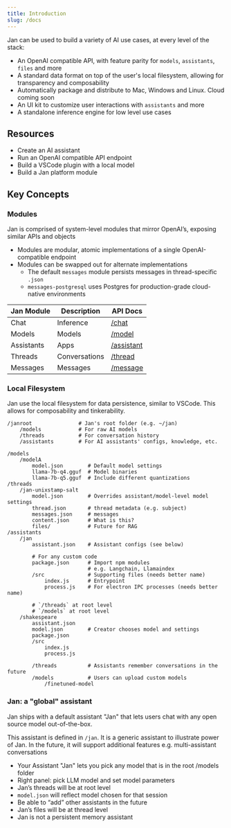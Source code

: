 ```yaml
---
title: Introduction
slug: /docs
---
```


Jan can be used to build a variety of AI use cases, at every level of the stack:

- An OpenAI compatible API, with feature parity for `models`, `assistants`, `files` and more
- A standard data format on top of the user's local filesystem, allowing for transparency and composability
- Automatically package and distribute to Mac, Windows and Linux. Cloud coming soon
- An UI kit to customize user interactions with `assistants` and more
- A standalone inference engine for low level use cases

## Resources

<!-- (@Rex: to add some quickstart tutorials) -->

- Create an AI assistant
- Run an OpenAI compatible API endpoint
- Build a VSCode plugin with a local model
- Build a Jan platform module

## Key Concepts

### Modules

Jan is comprised of system-level modules that mirror OpenAI’s, exposing similar APIs and objects

- Modules are modular, atomic implementations of a single OpenAI-compatible endpoint
- Modules can be swapped out for alternate implementations
  - The default `messages` module persists messages in thread-specific `.json`
  - `messages-postgresql` uses Postgres for production-grade cloud-native environments

| Jan Module | Description   | API Docs                     |
| ---------- | ------------- | ---------------------------- |
| Chat       | Inference     | [/chat](/api/chat)           |
| Models     | Models        | [/model](/api/model)         |
| Assistants | Apps          | [/assistant](/api/assistant) |
| Threads    | Conversations | [/thread](/api/thread)       |
| Messages   | Messages      | [/message](/api/message)     |

### Local Filesystem

Jan use the local filesystem for data persistence, similar to VSCode. This allows for composability and tinkerability.

```sh=
/janroot               # Jan's root folder (e.g. ~/jan)
    /models            # For raw AI models
    /threads           # For conversation history
    /assistants        # For AI assistants' configs, knowledge, etc.
```

```sh=
/models
    /modelA
        model.json        # Default model settings
        llama-7b-q4.gguf  # Model binaries
        llama-7b-q5.gguf  # Include different quantizations
/threads
    /jan-unixstamp-salt
        model.json        # Overrides assistant/model-level model settings
        thread.json       # thread metadata (e.g. subject)
        messages.json     # messages
        content.json      # What is this?
        files/            # Future for RAG
/assistants
    /jan
        assistant.json    # Assistant configs (see below)

        # For any custom code
        package.json      # Import npm modules
                          # e.g. Langchain, Llamaindex
        /src              # Supporting files (needs better name)
            index.js      # Entrypoint
            process.js    # For electron IPC processes (needs better name)

        # `/threads` at root level
        # `/models` at root level
    /shakespeare
        assistant.json
        model.json        # Creator chooses model and settings
        package.json
        /src
            index.js
            process.js

        /threads          # Assistants remember conversations in the future
        /models           # Users can upload custom models
            /finetuned-model
```

### Jan: a "global" assistant

Jan ships with a default assistant "Jan" that lets users chat with any open source model out-of-the-box.

This assistant is defined in `/jan`. It is a generic assistant to illustrate power of Jan. In the future, it will support additional features e.g. multi-assistant conversations

- Your Assistant "Jan" lets you pick any model that is in the root /models folder
- Right panel: pick LLM model and set model parameters
- Jan’s threads will be at root level
- `model.json` will reflect model chosen for that session
- Be able to “add” other assistants in the future
- Jan’s files will be at thread level
- Jan is not a persistent memory assistant
